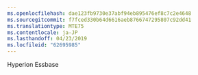 ```yaml
---
ms.openlocfilehash: dae123fb9730e37abf94eb895476ef8c7c2e4648
ms.sourcegitcommit: f7fced330b64d6616aeb8766747295807c92dd41
ms.translationtype: MTE75
ms.contentlocale: ja-JP
ms.lasthandoff: 04/23/2019
ms.locfileid: "62695985"
---
```

 Hyperion Essbase 